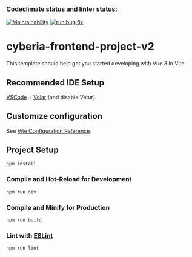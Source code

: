 ### Codeclimate status and linter status:

[![Maintainability](https://api.codeclimate.com/v1/badges/7c8b489d0debf2fa2995/maintainability)](https://codeclimate.com/github/Nikolos-S/cyberia-frontend-project-v2/maintainability)
[![run bug fix](https://github.com/Nikolos-S/cyberia-frontend-project-v2/actions/workflows/nodejs.yml/badge.svg)](https://github.com/Nikolos-S/cyberia-frontend-project-v2/actions/workflows/nodejs.yml)

# cyberia-frontend-project-v2

This template should help get you started developing with Vue 3 in Vite.

## Recommended IDE Setup

[VSCode](https://code.visualstudio.com/) + [Volar](https://marketplace.visualstudio.com/items?itemName=Vue.volar) (and disable Vetur).

## Customize configuration

See [Vite Configuration Reference](https://vitejs.dev/config/).

## Project Setup

```sh
npm install
```

### Compile and Hot-Reload for Development

```sh
npm run dev
```

### Compile and Minify for Production

```sh
npm run build
```

### Lint with [ESLint](https://eslint.org/)

```sh
npm run lint
```
